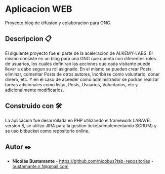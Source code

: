 # Aplicacion WEB

Proyecto blog de difusion y colaboracion para ONG.

## Descripcion 📋

El siguiente proyecto fue el parte de la aceleracion de ALKEMY-LABS. El mismo consiste en un blog para una ONG que cuenta con diferentes roles de usuarios, 
los cuales definiran las acciones que cada visitante puede llevar a cabo segun su rol asignado. En el mismo se pueden crear Posts, eliminar, comentar Posts
de otros autores, incribirse como voluntario, donar dinero, etc. Y en el caso de aceeder como administrador se podran realizar tareas adicionales como listar, Posts,
Usuarios, Voluntarios, etc y adicionalmente modificarlos.

## Construido con 🛠️
La aplicacion fue desarrollada en PHP utilizando el framework LARAVEL version 8, se utilizo JIRA para la gestion tickets(implementando SCRUM)
y se uso bitbucket como repositorio online.

## Autor ✒️

* **Nicolás Bustamante** - https://github.com/nicobus?tab=repositories - bustamante.n.f@gmail.com
